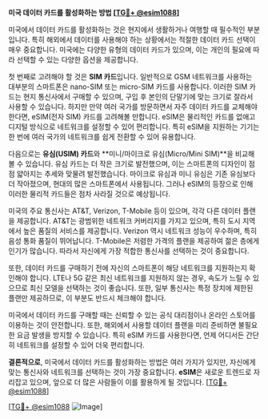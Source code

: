 **미국 데이터 카드를 활성화하는 방법 [[TG💪+ @esim1088](https://t.me/s/esim1088)]**

미국에서 데이터 카드를 활성화하는 것은 현지에서 생활하거나 여행할 때 필수적인 부분입니다. 특히 해외에서 데이터를 사용해야 하는 상황에서는 적절한 데이터 카드 선택이 매우 중요합니다. 미국에는 다양한 유형의 데이터 카드가 있으며, 이는 개인의 필요에 따라 선택할 수 있는 다양한 옵션을 제공합니다.

첫 번째로 고려해야 할 것은 **SIM 카드**입니다. 일반적으로 GSM 네트워크를 사용하는 대부분의 스마트폰은 nano-SIM 또는 micro-SIM 카드를 사용합니다. 이러한 SIM 카드는 현지 통신사에서 구매할 수 있으며, 구입 후 본인의 단말기에 맞는 크기로 잘라서 사용할 수 있습니다. 하지만 만약 여러 국가를 방문하면서 자주 데이터 카드를 교체해야 한다면, eSIM(전자 SIM) 카드를 고려해볼 만합니다. eSIM은 물리적인 카드를 없애고 디지털 방식으로 네트워크를 설정할 수 있어 편리합니다. 특히 eSIM을 지원하는 기기는 한 번에 여러 국가의 네트워크를 쉽게 전환할 수 있어 유용합니다.

다음으로는 **유심(USIM) 카드**와 **미니/마이크로 유심(Micro/Mini SIM)**을 비교해볼 수 있습니다. 유심 카드는 더 작은 크기로 발전했으며, 이는 스마트폰의 디자인이 점점 얇아지는 추세와 맞물려 발전했습니다. 마이크로 유심과 미니 유심은 기존 유심보다 더 작아졌으며, 현대의 많은 스마트폰에서 사용됩니다. 그러나 eSIM의 등장으로 인해 이러한 물리적 카드들은 점차 사라질 것으로 예상됩니다.

미국의 주요 통신사는 AT&T, Verizon, T-Mobile 등이 있으며, 각각 다른 데이터 플랜을 제공합니다. AT&T는 광범위한 네트워크 커버리지를 가지고 있으며, 특히 도시 지역에서 높은 품질의 서비스를 제공합니다. Verizon 역시 네트워크 성능이 우수하며, 특히 음성 통화 품질이 뛰어납니다. T-Mobile은 저렴한 가격의 플랜을 제공하여 젊은 층에게 인기가 많습니다. 따라서 자신에게 가장 적합한 통신사를 선택하는 것이 중요합니다.

또한, 데이터 카드를 구매하기 전에 자신의 스마트폰이 해당 네트워크를 지원하는지 확인해야 합니다. LTE나 5G 같은 최신 네트워크를 지원하지 않는 경우, 속도가 느릴 수 있으므로 최신 모델을 선택하는 것이 좋습니다. 또한, 일부 통신사는 특정 장치에 제한된 플랜만 제공하므로, 이 부분도 반드시 체크해야 합니다.

미국에서 데이터 카드를 구매할 때는 신뢰할 수 있는 공식 대리점이나 온라인 스토어를 이용하는 것이 안전합니다. 또한, 해외에서 사용할 데이터 플랜을 미리 준비하면 불필요한 요금 발생을 방지할 수 있습니다. 특히 eSIM 카드를 사용한다면, 언제 어디서든 간단히 네트워크를 설정할 수 있어 더욱 편리합니다.

**결론적으로**, 미국에서 데이터 카드를 활성화하는 방법은 여러 가지가 있지만, 자신에게 맞는 통신사와 네트워크를 선택하는 것이 가장 중요합니다. **eSIM**은 새로운 트렌드로 자리잡고 있으며, 앞으로 더 많은 사람들이 이를 활용하게 될 것입니다. [[TG💪+ @esim1088](https://t.me/s/esim1088)]

[[TG💪+ @esim1088](https://t.me/s/esim1088) ![Image](https://i.postimg.cc/Y0z9fWf4/image.png)]